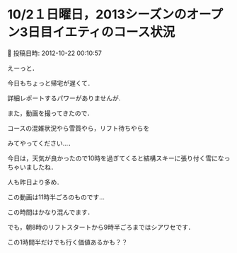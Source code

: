 # 10/2１日曜日，2013シーズンのオープン3日目イエティのコース状況

📅 投稿日時: 2012-10-22 00:10:57

えーっと．





今日もちょっと帰宅が遅くて．


詳細レポートするパワーがありませんが.





また，動画を撮ってきたので．


コースの混雑状況やら雪質やら，リフト待ちやらを


みてやってください…．


今日は，天気が良かったので10時を過ぎてくると結構スキーに張り付く雪になっちゃいましたね．


人も昨日より多め．





この動画は11時半ごろのものです…


この時間はかなり混んでます．


でも，朝8時のリフトスタートから9時半ごろまではシアワセです．


この1時間半だけでも行く価値あるかも？？

